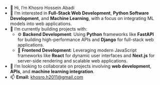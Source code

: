 - 👋 Hi, I’m Khosro Hossein Abadi
- 🚀 I’m interested in **Full-Stack Web Development**, **Python Software Development**, and **Machine Learning**, with a focus on integrating ML models into web applications.
- 🌱 I’m currently building projects with:
  - ⚙️ **Backend Development**: Using **Python** frameworks like **FastAPI** for building high-performance APIs and **Django** for full-stack web applications.
  - 🎨 **Frontend Development**: Leveraging modern JavaScript frameworks like **React** for dynamic user interfaces and **Next.js** for server-side rendering and scalable web applications.
- 🤝 I’m looking to collaborate on projects involving **web development**, **APIs**, and **machine learning integration**.
- 📫 **Email:** khosro.h2011@gmail.com
